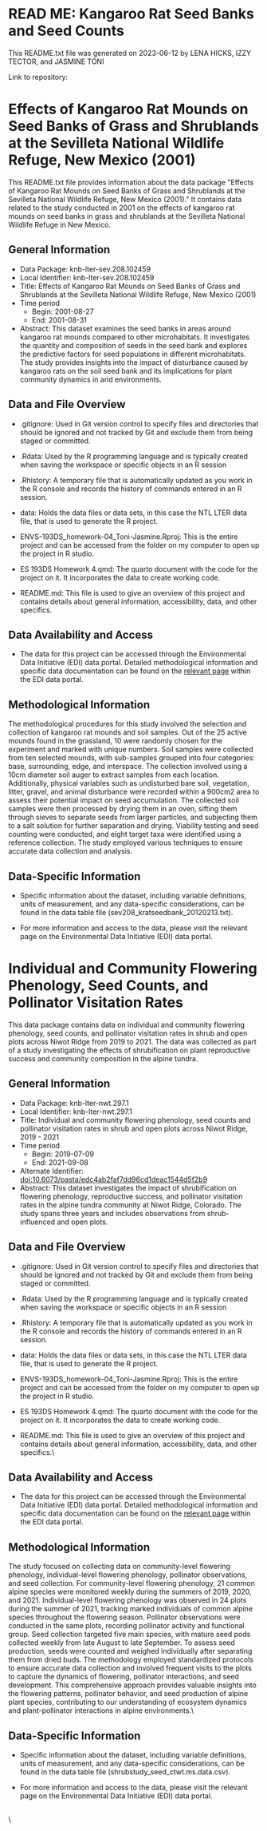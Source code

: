 # READ ME: Kangaroo Rat Seed Banks and Seed Counts

This README.txt file was generated on 2023-06-12 by LENA HICKS, IZZY TECTOR, and JASMINE TONI

Link to repository:

# Effects of Kangaroo Rat Mounds on Seed Banks of Grass and Shrublands at the Sevilleta National Wildlife Refuge, New Mexico (2001)

This README.txt file provides information about the data package "Effects of Kangaroo Rat Mounds on Seed Banks of Grass and Shrublands at the Sevilleta National Wildlife Refuge, New Mexico (2001)." It contains data related to the study conducted in 2001 on the effects of kangaroo rat mounds on seed banks in grass and shrublands at the Sevilleta National Wildlife Refuge in New Mexico.

## General Information

-   Data Package: knb-lter-sev.208.102459
-   Local Identifier: knb-lter-sev.208.102459
-   Title: Effects of Kangaroo Rat Mounds on Seed Banks of Grass and Shrublands at the Sevilleta National Wildlife Refuge, New Mexico (2001)
-   Time period
    -   Begin: 2001-08-27
    -   End: 2001-08-31
-   Abstract: This dataset examines the seed banks in areas around kangaroo rat mounds compared to other microhabitats. It investigates the quantity and composition of seeds in the seed bank and explores the predictive factors for seed populations in different microhabitats. The study provides insights into the impact of disturbance caused by kangaroo rats on the soil seed bank and its implications for plant community dynamics in arid environments.

## Data and File Overview

-   .gitignore: Used in Git version control to specify files and directories that should be ignored and not tracked by Git and exclude them from being staged or committed.

-   .Rdata: Used by the R programming language and is typically created when saving the workspace or specific objects in an R session

-   .Rhistory: A temporary file that is automatically updated as you work in the R console and records the history of commands entered in an R session.

-   data: Holds the data files or data sets, in this case the NTL LTER data file, that is used to generate the R project.

-   ENVS-193DS_homework-04_Toni-Jasmine.Rproj: This is the entire project and can be accessed from the folder on my computer to open up the project in R studio.

-   ES 193DS Homework 4.qmd: The quarto document with the code for the project on it. It incorporates the data to create working code.

-   README.md: This file is used to give an overview of this project and contains details about general information, accessibility, data, and other specifics.

## Data Availability and Access

-   The data for this project can be accessed through the Environmental Data Initiative (EDI) data portal. Detailed methodological information and specific data documentation can be found on the [relevant page](https://doi.org/10.6073/pasta/968299a53784f9649eb67f421cc33340) within the EDI data portal.

## Methodological Information

The methodological procedures for this study involved the selection and collection of kangaroo rat mounds and soil samples. Out of the 25 active mounds found in the grassland, 10 were randomly chosen for the experiment and marked with unique numbers. Soil samples were collected from ten selected mounds, with sub-samples grouped into four categories: base, surrounding, edge, and interspace. The collection involved using a 10cm diameter soil auger to extract samples from each location. Additionally, physical variables such as undisturbed bare soil, vegetation, litter, gravel, and animal disturbance were recorded within a 900cm2 area to assess their potential impact on seed accumulation. The collected soil samples were then processed by drying them in an oven, sifting them through sieves to separate seeds from larger particles, and subjecting them to a salt solution for further separation and drying. Viability testing and seed counting were conducted, and eight target taxa were identified using a reference collection. The study employed various techniques to ensure accurate data collection and analysis.

## Data-Specific Information

-   Specific information about the dataset, including variable definitions, units of measurement, and any data-specific considerations, can be found in the data table file (sev208_kratseedbank_20120213.txt).

-   For more information and access to the data, please visit the relevant page on the Environmental Data Initiative (EDI) data portal.

# Individual and Community Flowering Phenology, Seed Counts, and Pollinator Visitation Rates

This data package contains data on individual and community flowering phenology, seed counts, and pollinator visitation rates in shrub and open plots across Niwot Ridge from 2019 to 2021. The data was collected as part of a study investigating the effects of shrubification on plant reproductive success and community composition in the alpine tundra.

## General Information

-   Data Package: knb-lter-nwt.297.1
-   Local Identifier: knb-lter-nwt.297.1
-   Title: Individual and community flowering phenology, seed counts and pollinator visitation rates in shrub and open plots across Niwot Ridge, 2019 - 2021
-   Time period
    -   Begin: 2019-07-09
    -   End: 2021-09-08
-   Alternate Identifier: <doi:10.6073/pasta/edc4ab2faf7dd96cd1deac1544d5f2b9>
-   Abstract: This dataset investigates the impact of shrubification on flowering phenology, reproductive success, and pollinator visitation rates in the alpine tundra community at Niwot Ridge, Colorado. The study spans three years and includes observations from shrub-influenced and open plots.

## Data and File Overview

-   .gitignore: Used in Git version control to specify files and directories that should be ignored and not tracked by Git and exclude them from being staged or committed.

-   .Rdata: Used by the R programming language and is typically created when saving the workspace or specific objects in an R session

-   .Rhistory: A temporary file that is automatically updated as you work in the R console and records the history of commands entered in an R session.

-   data: Holds the data files or data sets, in this case the NTL LTER data file, that is used to generate the R project.

-   ENVS-193DS_homework-04_Toni-Jasmine.Rproj: This is the entire project and can be accessed from the folder on my computer to open up the project in R studio.

-   ES 193DS Homework 4.qmd: The quarto document with the code for the project on it. It incorporates the data to create working code.

-   README.md: This file is used to give an overview of this project and contains details about general information, accessibility, data, and other specifics.\

## Data Availability and Access

-   The data for this project can be accessed through the Environmental Data Initiative (EDI) data portal. Detailed methodological information and specific data documentation can be found on the [relevant page](https://doi.org/10.6073/pasta/968299a53784f9649eb67f421cc33340) within the EDI data portal.

## Methodological Information

The study focused on collecting data on community-level flowering phenology, individual-level flowering phenology, pollinator observations, and seed collection. For community-level flowering phenology, 21 common alpine species were monitored weekly during the summers of 2019, 2020, and 2021. Individual-level flowering phenology was observed in 24 plots during the summer of 2021, tracking marked individuals of common alpine species throughout the flowering season. Pollinator observations were conducted in the same plots, recording pollinator activity and functional group. Seed collection targeted five main species, with mature seed pods collected weekly from late August to late September. To assess seed production, seeds were counted and weighed individually after separating them from dried buds. The methodology employed standardized protocols to ensure accurate data collection and involved frequent visits to the plots to capture the dynamics of flowering, pollinator interactions, and seed development. This comprehensive approach provides valuable insights into the flowering patterns, pollinator behavior, and seed production of alpine plant species, contributing to our understanding of ecosystem dynamics and plant-pollinator interactions in alpine environments.\

## Data-Specific Information

-   Specific information about the dataset, including variable definitions, units of measurement, and any data-specific considerations, can be found in the data table file (shrubstudy_seed_ctwt.ms.data.csv).

-   For more information and access to the data, please visit the relevant page on the Environmental Data Initiative (EDI) data portal.

\
\
